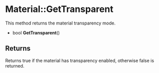 # Material::GetTransparent

This method returns the material transparency mode.

- bool **GetTransparent**()

## Returns

Returns true if the material has transparency enabled, otherwise false is returned.
